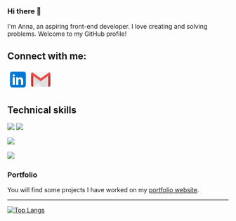 ### Hi there 👋
I'm Anna, an aspiring front-end developer. I love creating and solving problems. Welcome to my GitHub profile! 

## Connect with me:
[![linkedin icon](/icons/icons8-linkedin-48.png)](https://www.linkedin.com/in/anna-kalis-3751ab82/)
[![gmail icon](/icons/icons8-gmail-48.png)](mailto:annkalis@gmail.com) 

## Technical skills
![](https://img.shields.io/badge/Code-JavaScript-informational?style=flat&logo=JavaScript&color=F7DF1E)
![](https://img.shields.io/badge/Code-HTML5-informational?style=flat&logo=HTML5&color=E34F26)

![](https://img.shields.io/badge/Style-CSS3-informational?style=flat&logo=CSS3&color=1572B6)

![](https://img.shields.io/badge/Tools-Figma-informational?style=flat&logo=Figma&color=F24E1E)

### Portfolio
You will find some projects I have worked on my [portfolio website](https://anna-kalis-portfolio.netlify.app/).

---

[![Top Langs](https://github-readme-stats.vercel.app/api/top-langs/?username=annakalis&layout=compact)](https://github.com/annakalis)
